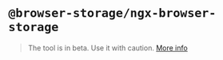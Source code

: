 # `@browser-storage/ngx-browser-storage`

>The tool is in beta. Use it with caution.
>[More info](https://github.com/browser-storage/browser-storage)
